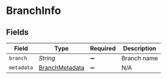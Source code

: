 # BranchInfo


## Fields

| Field                                                   | Type                                                    | Required                                                | Description                                             |
| ------------------------------------------------------- | ------------------------------------------------------- | ------------------------------------------------------- | ------------------------------------------------------- |
| `branch`                                                | *String*                                                | :heavy_minus_sign:                                      | Branch name                                             |
| `metadata`                                              | [BranchMetadata](../../models/shared/BranchMetadata.md) | :heavy_minus_sign:                                      | N/A                                                     |